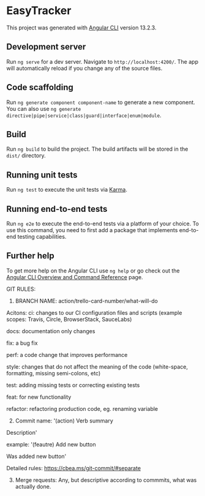 # EasyTracker

This project was generated with [Angular CLI](https://github.com/angular/angular-cli) version 13.2.3.

## Development server

Run `ng serve` for a dev server. Navigate to `http://localhost:4200/`. The app will automatically reload if you change any of the source files.

## Code scaffolding

Run `ng generate component component-name` to generate a new component. You can also use `ng generate directive|pipe|service|class|guard|interface|enum|module`.

## Build

Run `ng build` to build the project. The build artifacts will be stored in the `dist/` directory.

## Running unit tests

Run `ng test` to execute the unit tests via [Karma](https://karma-runner.github.io).

## Running end-to-end tests

Run `ng e2e` to execute the end-to-end tests via a platform of your choice. To use this command, you need to first add a package that implements end-to-end testing capabilities.

## Further help

To get more help on the Angular CLI use `ng help` or go check out the [Angular CLI Overview and Command Reference](https://angular.io/cli) page.

GIT RULES:

1. BRANCH NAME:
action/trello-card-number/what-will-do

Acitons:
ci: changes to our CI configuration files and scripts (example scopes: Travis, Circle, BrowserStack, SauceLabs)

docs: documentation only changes

fix: a bug fix

perf: a code change that improves performance

style: changes that do not affect the meaning of the code (white-space, formatting, missing semi-colons, etc)

test: adding missing tests or correcting existing tests

feat: for new functionality

refactor: refactoring production code, eg. renaming variable

2. Commit name:
'(action)
Verb summary

Description'

example:
'(feautre)
Add new button

Was added new button'

Detailed rules: https://cbea.ms/git-commit/#separate

3. Merge requests:
Any, but descriptive according to commmits, what was actually done.


